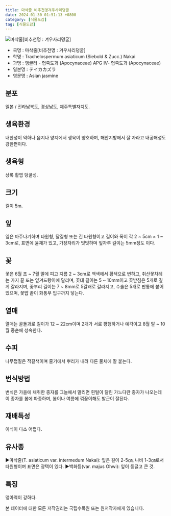 ```yaml
---
title: 마삭줄_비추천명겨우사리덩굴
date: 2024-01-30 01:51:13 +0800
category: [식물도감]
tag: [식물도감]
---
```




![마삭줄[비추천명 : 겨우사리덩굴]](/fileUpload/plants/basic/Apocynaceae/Trachelospermum/11452/1_th2.JPG)
- 국명 : 마삭줄[비추천명 : 겨우사리덩굴]
- 학명 : Trachelospermum asiaticum (Siebold & Zucc.) Nakai
- 과명 : 앵글러 - 협죽도과 (Apocynaceae) APG Ⅳ- 협죽도과 (Apocynaceae)
- 일본명 : テイカカズラ
- 영문명 : Asian jasmine


## 분포
일본 / 전라남북도, 경상남도, 제주특별자치도.
## 생육환경
내한성이 약하나 음지나 양지에서 생육이 양호하며, 해안지방에서 잘 자라고 내공해성도 강한편이다.
## 생육형
상록 활엽 덩굴성. 
## 크기
길이 5m.
## 잎
잎은 마주나기하며 타원형, 달걀형 또는 긴 타원형이고 길이와 폭이 각  2 ~ 5cm × 1 ~ 3cm로, 표면에 윤채가 있고, 가장자리가 밋밋하며 잎자루 길이는 5mm정도 이다.
## 꽃
꽃은 6월 초 ~ 7월 말에 피고 지름 2 ~ 3cm로 백색에서 황색으로 변하고, 취산꽃차례는 가지 끝 또는 잎겨드랑이에 달리며, 꽃대 길이는 5 ~ 10mm이고 꽃받침은 5개로 깊게 갈라지며, 꽃부리 길이는 7 ~ 8mm로 5갈래로 갈라지고, 수술은 5개로 판통에 붙어있으며, 꽃밥 끝이 화통부 입구까지 닿는다.
## 열매
열매는 골돌과로 길이가 12 ~ 22cm이며 2개가 서로 평행하거나 예각이고 8월 말 ~ 10월 중순에 성숙한다.
## 수피
나무껍질은 적갈색이며 줄기에서 뿌리가 내려 다른 물체에 잘 붙는다.
## 번식방법
번식은 가을에 채취한 종자를 그늘에서 말리면 흰털이 달린 가느다란 종자가 나오는데 이 종자를 봄에 파종하며, 봄이나 여름에 꺾꽂이해도 발근이 잘된다.
## 재배특성
이식이 다소 어렵다.
## 유사종
▶마삭줄(T. asiaticum var. intermedum Nakai): 잎은 길이 2-5㎝, 나비 1-3㎝로서 타원형이며 표면은 광택이 있다. ▶백화등(var. majus Ohwi): 잎이 둥글고 큰 것.
## 특징
맹아력이 강하다.






본 데이터에 대한 모든 저작권리는 국립수목원 또는 원저작자에게 있습니다.
